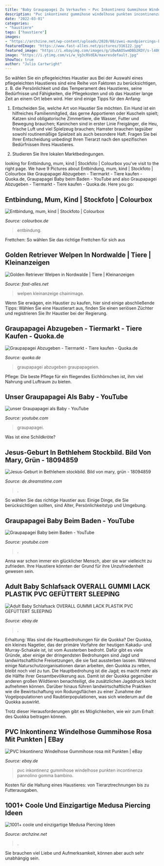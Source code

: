 ```yaml
---
title: "Baby Graupapagei Zu Verkaufen ~ Pvc Inkontinenz Gummihose Windelhose Punkten Incontinenza Pannolino Gomma Bambino"
description: "Pvc inkontinenz gummihose windelhose punkten incontinenza pannolino gomma bambino"
date: "2022-03-01"
categories:
- "haustiere"
tags: ["haustiere"]
images:
- "https://archzine.net/wp-content/uploads/2020/08/zwei-mundpiercings-kleine-piercings-an-den-wangen-medusa-piercing-lippe-nasepiercing-inspiration-glitzender-lippenstift.jpg"
featuredImage: "https://www.fast-alles.net/pictures/316122.jpg"
featured_image: "https://i.ebayimg.com/images/g/i0wAAOSwmDBb2KDY/s-l400.jpg"
image: "https://i.ytimg.com/vi/w_Vg3cRVdEA/maxresdefault.jpg"
ShowToc: true
author: "Julio Cartwright"
---
```



So wählen Sie ein pflegeleichtes Haustier aus
Bei der Auswahl eines pflegeleichten Haustieres sind eine Reihe von Faktoren zu berücksichtigen, z. B. die Persönlichkeit und das Temperament des Haustieres, seine Bedürfnisse und Fähigkeiten, die Pflegekosten und ob das Haustier lange Zeit an einem Ort leben wird. Hier sind einige Tipps für den Anfang:
1. Entscheiden Sie, welche Art von Haustier Sie möchten. Ein Hund ist ein hilfreiches Familienmitglied, das gerne Apportieren oder Kuscheln spielt; Katzen sind obligatorische Zimmertiere, die Wasser, Futter und Bewegung brauchen; Kaninchen sind in erster Linie Freigänger, die Heu, frische Luft und viel Spielzeug brauchen; Hamster brauchen tagsüber sowohl routinemäßige Spielzeit als auch besondere Haft. Fragen Sie bei Ihrer Entscheidung unbedingt Ihren Tierarzt nach den spezifischen Bedürfnissen Ihres Haustieres.

2. Studieren Sie Ihre lokalen Marktbedingungen.

	

		
looking for Entbindung, mum, kind | Stockfoto | Colourbox you've visit to the right page. We have 9 Pictures about Entbindung, mum, kind | Stockfoto | Colourbox like Graupapagei Abzugeben - Tiermarkt - Tiere kaufen - Quoka.de, Graupapagei Baby beim Baden - YouTube and also Graupapagei Abzugeben - Tiermarkt - Tiere kaufen - Quoka.de. Here you go:
		
    
## Entbindung, Mum, Kind | Stockfoto | Colourbox

<img loading=lazy src="https://d2gg9evh47fn9z.cloudfront.net/800px_COLOURBOX534108.jpg" onerror="this.onerror=null;this.src='https://tse3.mm.bing.net/th?id=OIP.8LPyeqaS7_iNkfXMzbClmwHaE1&amp;pid=15.1';" alt="Entbindung, mum, kind | Stockfoto | Colourbox">

_Source: colourbox.de_

>entbindung. 

	

Frettchen: So wählen Sie das richtige Frettchen für sich aus

    
## Golden Retriever Welpen In Nordwalde | Tiere | Kleinanzeigen

<img loading=lazy src="https://www.fast-alles.net/pictures/316122.jpg" onerror="this.onerror=null;this.src='https://tse2.mm.bing.net/th?id=OIP.031IQ3Q58KBNWTREcMYQJgHaFj&amp;pid=15.1';" alt="Golden Retriever Welpen in Nordwalde | Tiere | Kleinanzeigen">

_Source: fast-alles.net_

>welpen kleinanzeige chainimage. 

	

Wenn Sie erwägen, ein Haustier zu kaufen, hier sind einige abschließende Tipps: Wählen Sie eine Haustierart aus, finden Sie einen seriösen Züchter und registrieren Sie Ihr Haustier bei der Regierung.

    
## Graupapagei Abzugeben - Tiermarkt - Tiere Kaufen - Quoka.de

<img loading=lazy src="https://pic0.qimage.de/26/19/15/r222151926.jpg" onerror="this.onerror=null;this.src='https://tse2.mm.bing.net/th?id=OIP.-s3iBIdk4ZHnkQlWhk5IewAAAA&amp;pid=15.1';" alt="Graupapagei Abzugeben - Tiermarkt - Tiere kaufen - Quoka.de">

_Source: quoka.de_

>graupapagei abzugeben graupapageien. 

	

Pflege: Die beste Pflege für ein fliegendes Eichhörnchen ist, ihm viel Nahrung und Luftraum zu bieten.

    
## Unser Graupapagei Als Baby - YouTube

<img loading=lazy src="https://i.ytimg.com/vi/QmSZXI_4XPI/hqdefault.jpg" onerror="this.onerror=null;this.src='https://tse2.mm.bing.net/th?id=OIP.XolwlivCX0x30JaLaZmLlAHaFj&amp;pid=15.1';" alt="unser Graupapagei als Baby - YouTube">

_Source: youtube.com_

>graupapagei. 

	

Was ist eine Schildkröte?

    
## Jesus-Geburt In Bethlehem Stockbild. Bild Von Mary, Grün - 18094859

<img loading=lazy src="https://thumbs.dreamstime.com/b/jesus-geburt-bethlehem-18094859.jpg" onerror="this.onerror=null;this.src='https://tse3.mm.bing.net/th?id=OIP.zOr7dzTO79s1vl2Y5yo23QHaE7&amp;pid=15.1';" alt="Jesus-Geburt in Bethlehem stockbild. Bild von mary, grün - 18094859">

_Source: de.dreamstime.com_

>. 

	

So wählen Sie das richtige Haustier aus: Einige Dinge, die Sie berücksichtigen sollten, sind Alter, Persönlichkeitstyp und Umgebung.

    
## Graupapagei Baby Beim Baden - YouTube

<img loading=lazy src="https://i.ytimg.com/vi/w_Vg3cRVdEA/maxresdefault.jpg" onerror="this.onerror=null;this.src='https://tse4.mm.bing.net/th?id=OIP.lO7cjarymv01s6HLDSQwuwHaEK&amp;pid=15.1';" alt="Graupapagei Baby beim Baden - YouTube">

_Source: youtube.com_

>. 

	

Anna war schon immer ein glücklicher Mensch, aber sie war vielleicht zu zufrieden. Ihre Haustiere könnten der Grund für ihre Unzufriedenheit gewesen sein.

    
## Adult Baby Schlafsack OVERALL GUMMI LACK PLASTIK PVC GEFÜTTERT SLEEPING

<img loading=lazy src="https://i.ebayimg.com/images/g/i0wAAOSwmDBb2KDY/s-l400.jpg" onerror="this.onerror=null;this.src='https://tse1.mm.bing.net/th?id=OIP.3aiE8_VkAHo-UmzDihowWwAAAA&amp;pid=15.1';" alt="Adult Baby Schlafsack OVERALL GUMMI LACK PLASTIK PVC GEFÜTTERT SLEEPING">

_Source: ebay.de_

>. 

	

Erhaltung: Was sind die Hauptbedrohungen für die Quokka?
Der Quokka, ein kleines Nagetier, das der primäre Vorfahre der heutigen Kakadu- und Murray-Schakale ist, ist vom Aussterben bedroht. Dafür gibt es viele Gründe, aber einige der dringendsten Bedrohungen sind Jagd und landwirtschaftliche Freisetzungen, die sie fast aussterben lassen.
Während einige Naturschutzorganisationen daran arbeiten, den Quokka zu retten, bleibt noch viel zu tun. Die Hauptbedrohung ist die Jagd; es macht mehr als die Hälfte ihrer Gesamtbevölkerung aus. Damit ist der Quokka gegenüber anderen großen Wildtieren benachteiligt, die zusätzlichen Jagddruck leicht aufnehmen können. Darüber hinaus führen landwirtschaftliche Praktiken wie die Bewirtschaftung von Rodungsflächen zu einer Zunahme der Vogelpopulationen und Raubtierpopulationen, was sich wiederum auf die Quokka auswirkt.

Trotz dieser Herausforderungen gibt es Möglichkeiten, wie wir zum Erhalt des Quokka beitragen können.

    
## PVC Inkontinenz Windelhose Gummihose Rosa Mit Punkten | EBay

<img loading=lazy src="https://i.ebayimg.com/images/i/231372762999-0-1/s-l1000.jpg" onerror="this.onerror=null;this.src='https://tse2.mm.bing.net/th?id=OIP.YbcynBRpCdnIcBqUyUtx4gHaHd&amp;pid=15.1';" alt="PVC Inkontinenz Windelhose Gummihose rosa mit Punkten | eBay">

_Source: ebay.de_

>pvc inkontinenz gummihose windelhose punkten incontinenza pannolino gomma bambino. 

	

Kosten für die Haltung eines Haustieres: von Tierarztrechnungen bis zu Futterausgaben.

    
## 1001+ Coole Und Einzigartige Medusа Piercing Ideen

<img loading=lazy src="https://archzine.net/wp-content/uploads/2020/08/zwei-mundpiercings-kleine-piercings-an-den-wangen-medusa-piercing-lippe-nasepiercing-inspiration-glitzender-lippenstift.jpg" onerror="this.onerror=null;this.src='https://tse2.mm.bing.net/th?id=OIP.AUUzFlOfttGrYR7DNoU4MwHaGQ&amp;pid=15.1';" alt="1001+ coole und einzigartige Medusа Piercing Ideen">

_Source: archzine.net_

>. 

	

Sie brauchen viel Liebe und Aufmerksamkeit, können aber auch sehr unabhängig sein.

